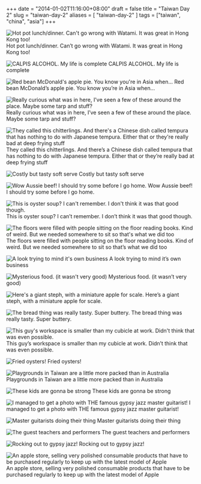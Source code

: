 +++
date = "2014-01-02T11:16:00+08:00"
draft = false
title = "Taiwan Day 2"
slug = "taiwan-day-2"
aliases = [
	"taiwan-day-2"
]
tags = ["taiwan", "china", "asia"]
+++



![Hot pot lunch/dinner. Can't go wrong with Watami. It was great in Hong Kong too!](/images/2014/01/wpid-img_20140101_163419.jpg) Hot pot lunch/dinner. Can’t go wrong with Watami. It was great in Hong Kong too!

![CALPIS ALCOHOL. My life is complete](/images/2014/01/wpid-img_20131231_214509.jpg) CALPIS ALCOHOL. My life is complete

![Red bean McDonald's apple pie. You know you're in Asia when...](/images/2014/01/wpid-img_20140102_001235.jpg) Red bean McDonald’s apple pie. You know you’re in Asia when…

![Really curious what was in here, I've seen a few of these around the place. Maybe some tarp and stuff?](/images/2014/01/wpid-img_20140101_122928.jpg) Really curious what was in here, I’ve seen a few of these around the place. Maybe some tarp and stuff?

![They called this chitterlings. And there's a Chinese dish called tempura that has nothing to do with Japanese tempura. Either that or they're really bad at deep frying stuff](/images/2014/01/wpid-img_20140101_125647.jpg) They called this chitterlings. And there’s a Chinese dish called tempura that has nothing to do with Japanese tempura. Either that or they’re really bad at deep frying stuff

![Costly but tasty soft serve](/images/2014/01/wpid-img_20140101_135941.jpg) Costly but tasty soft serve

![Wow Aussie beef! I should try some before I go home.](/images/2014/01/wpid-img_20140101_131524.jpg) Wow Aussie beef! I should try some before I go home.

![This is oyster soup? I can't remember. I don't think it was that good though.](/images/2014/01/wpid-img_20131231_205210.jpg) This is oyster soup? I can’t remember. I don’t think it was that good though.

![The floors were filled with people sitting on the floor reading books. Kind of weird. But we needed somewhere to sit so that's what we did too](/images/2014/01/wpid-img_20140101_155713.jpg) The floors were filled with people sitting on the floor reading books. Kind of weird. But we needed somewhere to sit so that’s what we did too

![A look trying to mind it's own business](/images/2014/01/wpid-img_20140101_152839.jpg) A look trying to mind it’s own business

![Mysterious food. (it wasn't very good)](/images/2014/01/wpid-img_20140101_131238.jpg) Mysterious food. (it wasn’t very good)

![Here's a giant steph, with a miniature apple for scale.](/images/2014/01/wpid-img_20131231_211244.jpg) Here’s a giant steph, with a miniature apple for scale.

![The bread thing was really tasty. Super buttery.](/images/2014/01/wpid-img_20131231_205309.jpg) The bread thing was really tasty. Super buttery.

![This guy's workspace is smaller than my cubicle at work. Didn't think that was even possible.](/images/2014/01/wpid-img_20140101_221854.jpg) This guy’s workspace is smaller than my cubicle at work. Didn’t think that was even possible.

![Fried oysters!](/images/2014/01/wpid-img_20140101_164414.jpg) Fried oysters!

![Playgrounds in Taiwan are a little more packed than in Australia](/images/2014/01/wpid-img_20140101_134551.jpg) Playgrounds in Taiwan are a little more packed than in Australia

![These kids are gonna be strong](/images/2014/01/wpid-img_20140101_134603.jpg) These kids are gonna be strong

![I managed to get a photo with THE famous gypsy jazz master guitarist!](/images/2014/01/wpid-img_20140101_215556.jpg) I managed to get a photo with THE famous gypsy jazz master guitarist!

![Master guitarists doing their thing](/images/2014/01/wpid-img_20140101_200110.jpg) Master guitarists doing their thing

![The guest teachers and performers](/images/2014/01/wpid-img_20140101_215613.jpg) The guest teachers and performers

![Rocking out to gypsy jazz!](/images/2014/01/wpid-img_20140101_202037.jpg) Rocking out to gypsy jazz!

![An apple store, selling very polished consumable products that have to be purchased regularly to keep up with the latest model of Apple](/images/2014/01/wpid-img_20140101_124523.jpg) An apple store, selling very polished consumable products that have to be purchased regularly to keep up with the latest model of Apple
